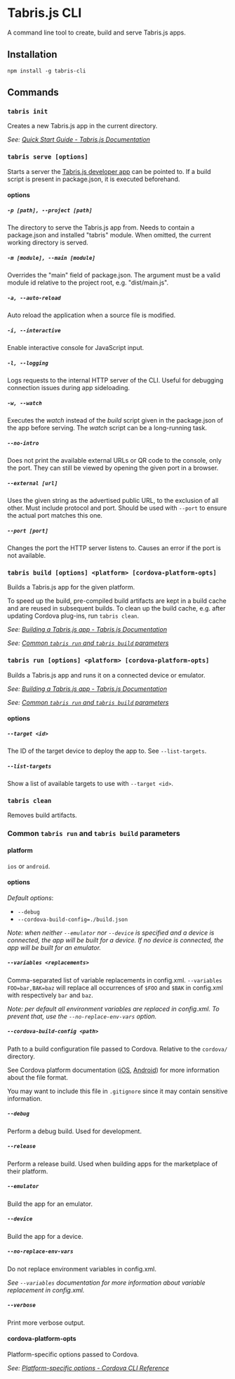 ---
---
# Tabris.js CLI



A command line tool to create, build and serve Tabris.js apps.

## Installation

`npm install -g tabris-cli`

## Commands

### `tabris init`

Creates a new Tabris.js app in the current directory.

*See: [Quick Start Guide - Tabris.js Documentation](https://docs.tabris.com/latest/getting-started.html)*

### `tabris serve [options]`

Starts a server the [Tabris.js developer app](https://docs.tabris.com/latest/developer-app) can be pointed to. If a build script is present in package.json, it is executed beforehand.

#### options

##### `-p [path], --project [path]`

The directory to serve the Tabris.js app from. Needs to contain a package.json and installed "tabris" module. When omitted, the current working directory is served.

##### `-m [module], --main [module]`

Overrides the "main" field of package.json. The argument must be a valid module id relative to the project root, e.g. "dist/main.js".

##### `-a, --auto-reload`

Auto reload the application when a source file is modified.

##### `-i, --interactive`

Enable interactive console for JavaScript input.

##### `-l, --logging`

Logs requests to the internal HTTP server of the CLI. Useful for debugging connection issues during app sideloading.

##### `-w, --watch`

Executes the _watch_ instead of the _build_ script given in the package.json of the app before serving. The _watch_ script can be a long-running task.

##### `--no-intro`

Does not print the available external URLs or QR code to the console, only the port. They can still be viewed by opening the given port in a browser.

##### `--external [url]`

Uses the given string as the advertised public URL, to the exclusion of all other. Must include protocol and port. Should be used with `--port` to ensure the actual port matches this one.

##### `--port [port]`

Changes the port the HTTP server listens to. Causes an error if the port is not available.

### `tabris build [options] <platform> [cordova-platform-opts]`

Builds a Tabris.js app for the given platform.

To speed up the build, pre-compiled build artifacts are kept in a build cache and are reused in subsequent builds. To clean up the build cache, e.g. after updating Cordova plug-ins, run `tabris clean`.

*See: [Building a Tabris.js app - Tabris.js Documentation](https://docs.tabris.com/latest/build.html)*

*See: [Common `tabris run` and `tabris build` parameters](#common-tabris-run-and-tabris-build-parameters)*

### `tabris run [options] <platform> [cordova-platform-opts]`

Builds a Tabris.js app and runs it on a connected device or emulator.

*See: [Building a Tabris.js app - Tabris.js Documentation](https://docs.tabris.com/latest/build.html)*

*See: [Common `tabris run` and `tabris build` parameters](#common-tabris-run-and-tabris-build-parameters)*

#### options

##### `--target <id>`

The ID of the target device to deploy the app to. See `--list-targets`.

##### `--list-targets`

Show a list of available targets to use with `--target <id>`.

### `tabris clean`

Removes build artifacts.

### Common `tabris run` and `tabris build` parameters

#### platform

`ios` or `android`.

#### options

*Default options*:

  * `--debug`
  * `--cordova-build-config=./build.json`

_Note: when neither `--emulator` nor `--device` is specified and a device is connected, the app will be built for a device. If no device is connected, the app will be built for an emulator._

##### `--variables <replacements>`

Comma-separated list of variable replacements in config.xml. `--variables FOO=bar,BAK=baz` will replace all occurrences of `$FOO` and `$BAK` in config.xml with respectively `bar` and `baz`.

*Note: per default all environment variables are replaced in config.xml. To prevent that, use the `--no-replace-env-vars` option.*

##### `--cordova-build-config <path>`

Path to a build configuration file passed to Cordova. Relative to the `cordova/` directory.

See Cordova platform documentation ([iOS](https://cordova.apache.org/docs/en/latest/guide/platforms/ios/index.html#using-buildjson), [Android](https://cordova.apache.org/docs/en/latest/guide/platforms/android/index.html#using-buildjson)) for more information about the file format.

You may want to include this file in `.gitignore` since it may contain sensitive information.

##### `--debug`

Perform a debug build. Used for development.

##### `--release`

Perform a release build. Used when building apps for the marketplace of their platform.

##### `--emulator`

Build the app for an emulator.

##### `--device`

Build the app for a device.

##### `--no-replace-env-vars`

Do not replace environment variables in config.xml.

*See `--variables` documentation for more information about variable replacement in config.xml.*

##### `--verbose`

Print more verbose output.

#### cordova-platform-opts

Platform-specific options passed to Cordova.

*See: [Platform-specific options - Cordova CLI Reference](https://cordova.apache.org/docs/en/latest/reference/cordova-cli/#platform-specific-options)*


